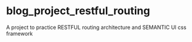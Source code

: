 # blog_project_restful_routing
A project to practice RESTFUL routing architecture and SEMANTIC UI css framework
